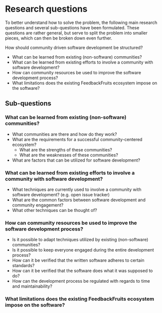# Research questions
To better understand how to solve the problem, the following main research questions and several sub-questions have been formulated. These questions are rather general, but serve to split the problem into smaller pieces, which can then be broken down even further.

How should community driven software development be structured?
- What can be learned from existing (non-software) communities?
- What can be learned from existing efforts to involve a community with software development?
- How can community resources be used to improve the software development process?
- What limitations does the existing FeedbackFruits ecosystem impose on the software?

## Sub-questions

### What can be learned from existing (non-software) communities?
- What communities are there and how do they work?
- What are the requirements for a successful community-centered ecosystem?
  - What are the strengths of these communities?
  - What are the weaknesses of these communities?
- What are factors that can be utilized for software development?

### What can be learned from existing efforts to involve a community with software development?
- What techniques are currently used to involve a community with software development? (e.g. open issue tracker)
- What are the common factors between software development and community engagement?
- What other techniques can be thought of?

### How can community resources be used to improve the software development process?
- Is it possible to adapt techniques utilized by existing (non-software) communities?
- Is it possible to keep everyone engaged during the entire development process?
- How can it be verified that the written software adheres to certain standards?
- How can it be verified that the software does what it was supposed to do?
- How can the development process be regulated with regards to time and maintainability?

### What limitations does the existing FeedbackFruits ecosystem impose on the software?